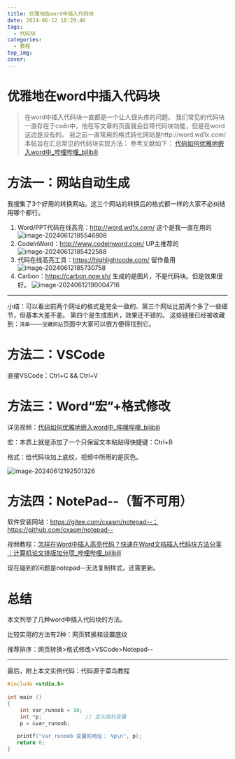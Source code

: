 ```yaml
---
title: 优雅地在word中插入代码块
date: 2024-06-12 18:29:46
tags:
  - 代码块
categories:
  - 教程
top_img: 
cover: 
---
```


# 优雅地在word中插入代码块

> 在word中插入代码块一直都是一个让人很头疼的问题。
> 我们常见的代码块一直存在于csdn中，他在写文章的页面就会自带代码块功能，但是在word这边是没有的。
> 我之前一直常用的格式转化网站是http://word.wd1x.com/
> 本帖旨在汇总常见的代码块实现方法：
> 参考文献如下：
> [代码如何优雅地嵌入word中_哔哩哔哩_bilibili](https://www.bilibili.com/video/BV1nU4y187FY/?spm_id_from=333.337.search-card.all.click&vd_source=851eb39e369398dfd488218128ad07b6)

# 方法一：网站自动生成

我搜集了3个好用的转换网站。这三个网站的转换后的格式都一样的大家不必纠结用哪个都行。

1. Word/PPT代码在线高亮：http://word.wd1x.com/
   这个是我一直在用的
   ![image-20240612185546808](https://bu.dusays.com/2024/06/12/66697eb37aae3.png)
2. CodeInWord：http://www.codeinword.com/
   UP主推荐的
   ![image-20240612185422588](https://bu.dusays.com/2024/06/12/66697e6680e8c.png)
3. 代码在线高亮工具：https://highlightcode.com/
   留作备用
   ![image-20240612185730758](https://bu.dusays.com/2024/06/12/66697f1b73349.png)
4. Carbon：https://carbon.now.sh/
   生成的是图片，不是代码块。但是效果很好。
   ![image-20240612190004716](https://bu.dusays.com/2024/06/12/66697fb57ca30.png)

---

小结：可以看出前两个网址的格式是完全一致的、第三个网址比前两个多了一些细节，但基本大差不差。
第四个是生成图片，效果还不错的。
这些链接已经被收藏到：`清单`——`宝藏网站`页面中大家可以很方便得找到它。

# 方法二：VSCode

直接VSCode：Ctrl+C && Ctrl+V

# 方法三：Word“宏”+格式修改

详见视频：[代码如何优雅地嵌入word中_哔哩哔哩_bilibili](https://www.bilibili.com/video/BV1nU4y187FY/?spm_id_from=333.337.search-card.all.click&vd_source=851eb39e369398dfd488218128ad07b6)

宏：本质上就是添加了一个只保留文本粘贴得快捷键：Ctrl+B

格式：给代码块加上底纹，视频中所用的是灰色。

![image-20240612192501326](https://bu.dusays.com/2024/06/12/6669858e01808.png)

# 方法四：NotePad--（暂不可用）

软件安装网站：https://gitee.com/cxasm/notepad--；https://github.com/cxasm/notepad--

视频教程：[怎样在Word中插入高亮代码？快速在Word文档插入代码块方法分享︱计算机论文排版加分项_哔哩哔哩_bilibili](https://www.bilibili.com/video/BV1of4y1r76g/?spm_id_from=333.337.search-card.all.click&vd_source=851eb39e369398dfd488218128ad07b6)

现在碰到的问题是notepad--无法复制样式，还需更新。

# 总结

本文列举了几种word中插入代码块的方法。

比较实用的方法有2种：网页转换和设置底纹

推荐排序：网页转换>格式修改>VSCode>Notepad--

---

最后，附上本文实例代码：代码源于菜鸟教程

```c
#include <stdio.h>
 
int main ()
{
    int var_runoob = 10;
    int *p;              // 定义指针变量
    p = &var_runoob;
 
   printf("var_runoob 变量的地址： %p\n", p);
   return 0;
}
```


